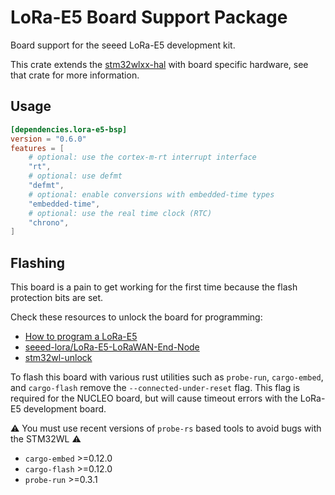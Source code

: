 # LoRa-E5 Board Support Package

Board support for the seeed LoRa-E5 development kit.

This crate extends the [stm32wlxx-hal] with board specific hardware, see that crate for more information.

## Usage

```toml
[dependencies.lora-e5-bsp]
version = "0.6.0"
features = [
    # optional: use the cortex-m-rt interrupt interface
    "rt",
    # optional: use defmt
    "defmt",
    # optional: enable conversions with embedded-time types
    "embedded-time",
    # optional: use the real time clock (RTC)
    "chrono",
]
```

## Flashing

This board is a pain to get working for the first time because the flash protection bits are set.

Check these resources to unlock the board for programming:

* [How to program a LoRa-E5](https://forum.seeedstudio.com/t/how-to-program-a-lora-e5/257491)
* [seeed-lora/LoRa-E5-LoRaWAN-End-Node](https://github.com/seeed-lora/LoRa-E5-LoRaWAN-End-Node#getting-started)
* [stm32wl-unlock](https://github.com/newAM/stm32wl-unlock/)

To flash this board with various rust utilities such as `probe-run`, `cargo-embed`, and `cargo-flash` remove the `--connected-under-reset` flag. This flag is required for the NUCLEO board, but will cause timeout errors with the LoRa-E5 development board.

⚠️ You must use recent versions of `probe-rs` based tools to avoid bugs with the STM32WL ⚠️

* `cargo-embed` >=0.12.0
* `cargo-flash` >=0.12.0
* `probe-run` >=0.3.1

[stm32wlxx-hal]: https://github.com/stm32-rs/stm32wlxx-hal
